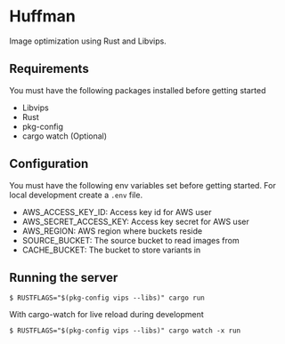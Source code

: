 # Huffman

Image optimization using Rust and Libvips.

## Requirements
You must have the following packages installed before getting started
- Libvips
- Rust
- pkg-config
- cargo watch (Optional)

## Configuration
You must have the following env variables set before getting started. For local development create a `.env` file.

- AWS_ACCESS_KEY_ID: Access key id for AWS user
- AWS_SECRET_ACCESS_KEY: Access key secret for AWS user
- AWS_REGION: AWS region where buckets reside
- SOURCE_BUCKET: The source bucket to read images from
- CACHE_BUCKET: The bucket to store variants in

## Running the server

```
$ RUSTFLAGS="$(pkg-config vips --libs)" cargo run
```

With cargo-watch for live reload during development

```
$ RUSTFLAGS="$(pkg-config vips --libs)" cargo watch -x run
```